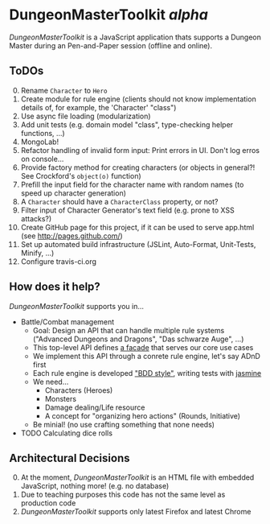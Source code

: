 DungeonMasterToolkit *alpha*
============================

*DungeonMasterToolkit* is a JavaScript application thats supports a Dungeon Master during an Pen-and-Paper session (offline and online).

ToDOs
-----
0. Rename  `Character` to `Hero`
0. Create module for rule engine (clients should not know implementation details of, for example, the 'Character' "class")
0. Use async file loading (modularization)
0. Add unit tests (e.g. domain model "class", type-checking helper functions, ...)
0. MongoLab!
0. Refactor handling of invalid form input: Print errors in UI. Don't log erros on console...
0. Provide factory method for creating characters (or objects in general?! See Crockford's `object(o)` function)
0. Prefill the input field for the character name with random names (to speed up character generation)
0. A `Character` should have a `CharacterClass` property, or not?
0. Filter input of Character Generator's text field (e.g. prone to XSS attacks?)
0. Create GitHub page for this project, if it can be used to serve app.html  (see http://pages.github.com/)
0. Set up automated build infrastructure (JSLint, Auto-Format, Unit-Tests, Minify, ...)
0. Configure travis-ci.org


How does it help?
-----------------
*DungeonMasterToolkit* supports you in...

* Battle/Combat management
    * Goal: Design an API that can handle multiple rule systems ("Advanced Dungeons and Dragons", "Das schwarze Auge", ...)
    * This top-level API defines [a facade](http://en.wikipedia.org/wiki/Facade_pattern "the Facade pattern") that serves our core use cases
    * We implement this API through a conrete rule engine, let's say ADnD first
    * Each rule engine is developed ["BDD style"](http://en.wikipedia.org/wiki/Behavior-driven_development), writing tests with [jasmine](http://pivotal.github.io/jasmine/)
    * We need...
         * Characters (Heroes)
         * Monsters
         * Damage dealing/Life resource
         * A concept for "organizing hero actions" (Rounds, Initiative)
    * Be minial! (no use crafting something that none needs)
* TODO Calculating dice rolls

Architectural Decisions
-----------------------
0. At the moment, *DungeonMasterToolkit* is an HTML file with embedded JavaScript, nothing more! (e.g. no database)
0. Due to teaching purposes this code has not the same level as production code
0. *DungeonMasterToolkit* supports only latest Firefox and latest Chrome


